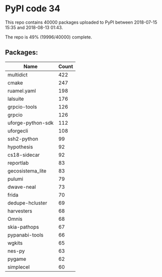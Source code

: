 # PyPI code 34

This repo contains 40000 packages uploaded to PyPI between 
2018-07-15 15:35 and 2018-08-13 01:43.

The repo is 49% (19996/40000) complete.

## Packages:

| Name  | Count |
| ----- | ----- |
| multidict | 422 |
| cmake | 247 |
| ruamel.yaml | 198 |
| lalsuite | 176 |
| grpcio-tools | 126 |
| grpcio | 126 |
| uforge-python-sdk | 112 |
| uforgecli | 108 |
| ssh2-python | 99 |
| hypothesis | 92 |
| cs18-sidecar | 92 |
| reportlab | 83 |
| gecosistema_lite | 83 |
| pulumi | 79 |
| dwave-neal | 73 |
| frida | 70 |
| dedupe-hcluster | 69 |
| harvesters | 68 |
| Omnis | 68 |
| skia-pathops | 67 |
| pypanabi-tools | 66 |
| wgkits | 65 |
| nes-py | 63 |
| pygame | 62 |
| simplecel | 60 |


